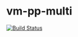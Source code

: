 # vm-pp-multi

[![Build Status](https://travis-ci.org/radub/vm-pp-multi.svg?branch=master)][travis]

[travis]: http://travis-ci.org/radub/vm-pp-multi
